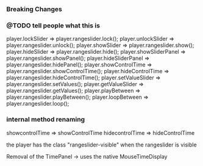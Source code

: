 ### Breaking Changes ###
### @TODO tell people what this is
player.lockSlider => player.rangeslider.lock();
player.unlockSlider => player.rangeslider.unlock();
player.showSlider => player.rangeslider.show();
player.hideSlider => player.rangeslider.hide();
player.showSliderPanel => player.rangeslider.showPanel();
player.hideSliderPanel => player.rangeslider.hidePanel();
player.showControlTime => player.rangeslider.showControlTime();
player.hideControlTime => player.rangeslider.hideControlTime();
player.setValueSlider => player.rangeslider.setValues();
player.getValueSlider => player.rangeslider.getValues();
player.playBetween => player.rangeslider.playBetween();
player.loopBetween => player.rangeslider.loop();

     
### internal method renaming
showcontrolTime => showControlTime
hidecontrolTime => hideControlTime


the player has the class "rangeslider-visible" when the rangeslider is visible


Removal of the TimePanel -> uses the native MouseTimeDisplay